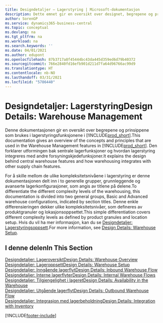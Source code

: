 ```yaml
---
title: Designdetaljer – Lagerstyring | Microsoft-dokumentasjon
description: Dette emnet gir en oversikt over designet, begrepene og prinsippene bak funksjonene for lagerstyring i Business Central.
author: SorenGP
ms.service: dynamics365-business-central
ms.topic: conceptual
ms.devlang: na
ms.tgt_pltfrm: na
ms.workload: na
ms.search.keywords: ''
ms.date: 04/01/2021
ms.author: edupont
ms.openlocfilehash: 87b3717a8f45444bc43da445d359ed6d79b40372
ms.sourcegitcommit: 766e2840fd16efb901d211d7fa64d96766ac99d9
ms.translationtype: HT
ms.contentlocale: nb-NO
ms.lasthandoff: 03/31/2021
ms.locfileid: "5786440"
---
```

# <a name="design-details-warehouse-management"></a><span data-ttu-id="6b5a0-103">Designdetaljer: Lagerstyring</span><span class="sxs-lookup"><span data-stu-id="6b5a0-103">Design Details: Warehouse Management</span></span>
<span data-ttu-id="6b5a0-104">Denne dokumentasjonen gir en oversikt over begrepene og prinsippene som brukes i lagerstyringsfunksjonene i [!INCLUDE[prod_short](includes/prod_short.md)].</span><span class="sxs-lookup"><span data-stu-id="6b5a0-104">This documentation gives an overview of the concepts and principles that are used in the Warehouse Management features in [!INCLUDE[prod_short](includes/prod_short.md)].</span></span> <span data-ttu-id="6b5a0-105">Den forklarer utformingen bak sentrale lagerfunksjoner og hvordan lagerstyring integreres med andre forsyningskjedefunksjoner.</span><span class="sxs-lookup"><span data-stu-id="6b5a0-105">It explains the design behind central warehouse features and how warehousing integrates with other supply chain features.</span></span>  

<span data-ttu-id="6b5a0-106">For å skille mellom de ulike kompleksitetsnivåene i lagerstyring er denne dokumentasjonen delt inn i to generelle grupper, grunnleggende og avanserte lagerkonfigurasjoner, som angis av titlene på delene.</span><span class="sxs-lookup"><span data-stu-id="6b5a0-106">To differentiate the different complexity levels of the warehousing, this documentation is divided into two general groups, Basic and Advanced warehouse configurations, indicated by section titles.</span></span> <span data-ttu-id="6b5a0-107">Denne enkle differensieringen dekker ulike kompleksitetsnivåer, som defineres av produktgranuler og lokasjonsoppsettet.</span><span class="sxs-lookup"><span data-stu-id="6b5a0-107">This simple differentiation covers different complexity levels as defined by product granules and location setup.</span></span> <span data-ttu-id="6b5a0-108">Hvis du vil ha mer informasjon, kan du se [Designdetaljer: Lagerstyringsoppsett](design-details-warehouse-setup.md).</span><span class="sxs-lookup"><span data-stu-id="6b5a0-108">For more information, see [Design Details: Warehouse Setup](design-details-warehouse-setup.md).</span></span>  

## <a name="in-this-section"></a><span data-ttu-id="6b5a0-109">I denne delen</span><span class="sxs-lookup"><span data-stu-id="6b5a0-109">In This Section</span></span>  
[<span data-ttu-id="6b5a0-110">Designdetaljer: Lageroversikt</span><span class="sxs-lookup"><span data-stu-id="6b5a0-110">Design Details: Warehouse Overview</span></span>](design-details-warehouse-overview.md)  
[<span data-ttu-id="6b5a0-111">Designdetaljer: Lageroppsett</span><span class="sxs-lookup"><span data-stu-id="6b5a0-111">Design Details: Warehouse Setup</span></span>](design-details-warehouse-setup.md)  
[<span data-ttu-id="6b5a0-112">Designdetaljer: Inngående lagerflyt</span><span class="sxs-lookup"><span data-stu-id="6b5a0-112">Design Details: Inbound Warehouse Flow</span></span>](design-details-inbound-warehouse-flow.md)  
[<span data-ttu-id="6b5a0-113">Designdetaljer: Interne lagerflyter</span><span class="sxs-lookup"><span data-stu-id="6b5a0-113">Design Details: Internal Warehouse Flows</span></span>](design-details-internal-warehouse-flows.md)  
[<span data-ttu-id="6b5a0-114">Designdetaljer: Tilgjengelighet i lageret</span><span class="sxs-lookup"><span data-stu-id="6b5a0-114">Design Details: Availability in the Warehouse</span></span>](design-details-availability-in-the-warehouse.md)  
[<span data-ttu-id="6b5a0-115">Designdetaljer: Utgående lagerflyt</span><span class="sxs-lookup"><span data-stu-id="6b5a0-115">Design Details: Outbound Warehouse Flow</span></span>](design-details-outbound-warehouse-flow.md)  
[<span data-ttu-id="6b5a0-116">Designdetaljer: Integrasjon med lagerbeholdning</span><span class="sxs-lookup"><span data-stu-id="6b5a0-116">Design Details: Integration with Inventory</span></span>](design-details-integration-with-inventory.md)


[!INCLUDE[footer-include](includes/footer-banner.md)]